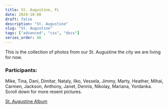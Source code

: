 ```yaml
---
title: St. Augustine, FL
date: 2024-10-08
draft: false
description: "St. Augustine"
slug: "St. Augustine"
tags: ["advanced", "css", "docs"]
series_order: 48
---
```


This is the collection of photos from our St. Augustine the city we are living for now.

### Participants:
Mike, Tina, Dani, Dimitar, Nataly, Ilko, Vessela, Jimmy, Marty, Heather, Mihai, Carmen, Jackson, Anthony, Janet, Dennis, Nikolay, Mariana, Yordanka. Scroll down for more resent pictures.

[St. Augustine Album](https://photos.app.goo.gl/abo7gMYd5SOUS26C3)
